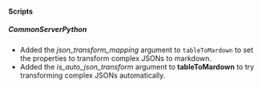 
#### Scripts
##### CommonServerPython
- Added the *json_transform_mapping* argument to `tableToMardown` to set the properties to transform complex JSONs to markdown.
- Added the *is_auto_json_transform* argument to **tableToMardown** to try transforming complex JSONs automatically.
